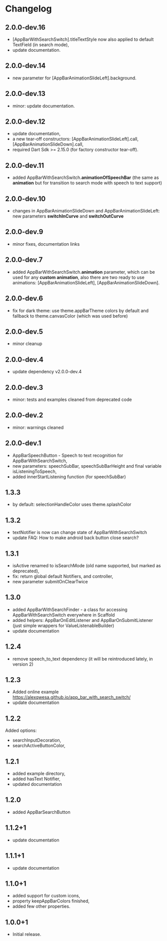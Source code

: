 # Changelog

## 2.0.0-dev.16

* [AppBarWithSearchSwitch].titleTextStyle now also applied to default 
TextField (in search mode),
* update documentation.

## 2.0.0-dev.14

* new parameter for [AppBarAnimationSlideLeft].background.

## 2.0.0-dev.13

* minor: update documentation.

## 2.0.0-dev.12

* update documentation,
* a new tear-off constructors: [AppBarAnimationSlideLeft].call, [AppBarAnimationSlideDown].call,
* required Dart Sdk >= 2.15.0 (for factory constructor tear-off).

## 2.0.0-dev.11

* added AppBarWithSearchSwitch.**animationOfSpeechBar** (the same as **animation** but for transition
  to search mode with speech to text support)

## 2.0.0-dev.10

* changes in AppBarAnimationSlideDown and AppBarAnimationSlideLeft: new parameters **switchInCurve** and
  **switchOutCurve**

## 2.0.0-dev.9

* minor fixes, documentation links

## 2.0.0-dev.7

* added AppBarWithSearchSwitch.**animation** parameter, which can be used for any **custom animation**,
  also there are two ready to use animations: [AppBarAnimationSlideLeft], [AppBarAnimationSlideDown].

## 2.0.0-dev.6

* fix for dark theme: use theme.appBarTheme colors by default and fallback to theme.canvasColor (which was used before)

## 2.0.0-dev.5

* minor cleanup

## 2.0.0-dev.4

* update dependency v2.0.0-dev.4

## 2.0.0-dev.3

* minor: tests and examples cleaned from deprecated code

## 2.0.0-dev.2

* minor: warnings cleaned

## 2.0.0-dev.1

* AppBarSpeechButton - Speech to text recognition for AppBarWithSearchSwitch,
* new parameters: speechSubBar, speechSubBarHeight and final variable isListeningToSpeech,
* added innerStartListening function (for speechSubBar)

## 1.3.3

* by default: selectionHandleColor uses theme.splashColor

## 1.3.2

* textNotifier is now can change state of AppBarWithSearchSwitch
* update FAQ: How to make android back button close search?

## 1.3.1

* isActive renamed to isSearchMode (old name supported, but marked as deprecated),
* fix: return global default Notifiers, and controller,
* new parameter submitOnClearTwice

## 1.3.0

* added AppBarWithSearchFinder - a class for accessing AppBarWithSearchSwitch everywhere in Scaffold
* added helpers: AppBarOnEditListener and AppBarOnSubmitListener (just simple wrappers for ValueListenableBuilder)
* update documentation

## 1.2.4

* remove speech_to_text dependency (it will be reintroduced lately, in version 2)

## 1.2.3

* Added online example https://alexqwesa.github.io/app_bar_with_search_switch/
* update documentation

## 1.2.2

Added options:

* searchInputDecoration,
* searchActiveButtonColor,

## 1.2.1

* added example directory,
* added hasText Notifier,
* updated documentation

## 1.2.0

* added AppBarSearchButton

## 1.1.2+1

* update documentation

## 1.1.1+1

* update documentation

## 1.1.0+1

* added support for custom icons,
* property keepAppBarColors finished,
* added few other properties.

## 1.0.0+1

* Initial release.
